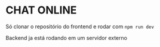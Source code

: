 # CHAT ONLINE 

Só clonar o repositório do frontend e rodar com `npm run dev`

Backend ja está rodando em um servidor externo
